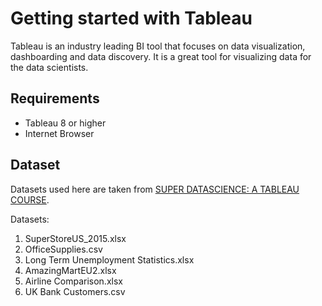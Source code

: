 # Getting started with Tableau

Tableau is an industry leading BI tool that focuses on data visualization, dashboarding and data discovery.  It is a great tool for visualizing data for the data scientists.

## Requirements

* Tableau 8 or higher
* Internet Browser

## Dataset
Datasets used here are taken from [SUPER DATASCIENCE: A TABLEAU COURSE](https://www.superdatascience.com/tableau/).

Datasets:
1. SuperStoreUS_2015.xlsx
2. OfficeSupplies.csv
3. Long Term Unemployment Statistics.xlsx
4. AmazingMartEU2.xlsx
5. Airline Comparison.xlsx
6. UK Bank Customers.csv










